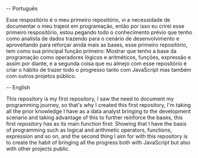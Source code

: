 -- Português 

Esse respositório é o meu primeiro repositório, vi a necessidade de documentar o meu trajeot em programação, então por isso eu crirei esse primeiro respositório, estou pegando todo o conhecimento prévio que tenho como analista de dados
trazendo para o cenário de desenvolvimento e aproveitando para reforçar ainda mais as bases, esse primeiro repositório, tem como sua principal função primeiro: Mostrar que tenho a base da programação como operadores lógicos e aritméticos, funções,
expressão e assim por diante, e a segunda coisa que eu almejo com esse repositório é criar o hábito de trazer todo o progresso tanto com JavaScript mas também com outros projetos público.

-- English

This repository is my first repository, I saw the need to document my programming journey, so that's why I created this first repository, I'm taking all the prior knowledge I have as a data analyst
bringing to the development scenario and taking advantage of this to further reinforce the bases, this first repository has as its main function first: Showing that I have the basis of programming such as logical and arithmetic operators, functions,
expression and so on, and the second thing I aim for with this repository is to create the habit of bringing all the progress both with JavaScript but also with other projects public.
